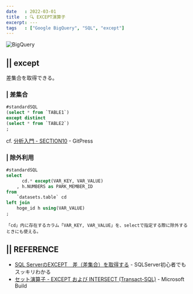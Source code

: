```yaml
---
date   : 2022-03-01
title  : 🔍 EXCEPT演算子
excerpt: ---
tags   : ["Google BigQuery", "SQL", "except"]
---
```


![BigQuery](https://cdn-ssl-devio-img.classmethod.jp/wp-content/uploads/2020/09/gcp-eyecatch-bigquery_1200x630.png)

## || except

差集合を取得できる。

### | 差集合

```SQL
#standardSQL
(select * from `TABLE1`)
except distinct 
(select * from `TABLE2`)
;
```
cf. [分析入門 - SECTION10](https://gitpress.io/c/bigquery/google_bigquery_10#-except---差集合) - GitPress


### | 除外利用
```sql
#standardSQL
select
      cd.* except(VAR_KEY, VAR_VALUE)
    , h.NUMBERS as PARK_MEMBER_ID
from 
    `datasets.table` cd
left join 
    hoge_id h using(VAR_VALUE)
;
```

    「cd」内に存在するカラム「VAR_KEY, VAR_VALUE」を、selectで指定する際に除外するときにも使える。



## || REFERENCE
+ [SQL ServerのEXCEPT　差（差集合）を取得する](https://sql-oracle.com/sqlserver/?p=467) - SQLServer初心者でもスッキリわかる
+ [セット演算子 - EXCEPT および INTERSECT (Transact-SQL)](https://docs.microsoft.com/ja-jp/sql/t-sql/language-elements/set-operators-except-and-intersect-transact-sql?view=sql-server-ver15) - Microsoft Build
